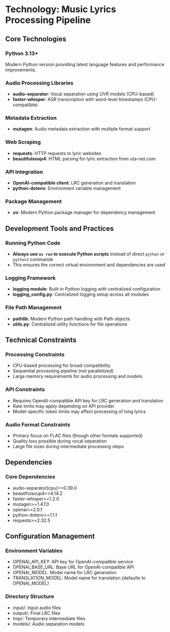 # Technology: Music Lyrics Processing Pipeline

## Core Technologies

### Python 3.13+
Modern Python version providing latest language features and performance improvements.

### Audio Processing Libraries
- **audio-separator**: Vocal separation using UVR models (CPU-based)
- **faster-whisper**: ASR transcription with word-level timestamps (CPU-compatible)

### Metadata Extraction
- **mutagen**: Audio metadata extraction with multiple format support

### Web Scraping
- **requests**: HTTP requests to lyric websites
- **beautifulsoup4**: HTML parsing for lyric extraction from uta-net.com

### API Integration
- **OpenAI-compatible client**: LRC generation and translation
- **python-dotenv**: Environment variable management

### Package Management
- **uv**: Modern Python package manager for dependency management

## Development Tools and Practices

### Running Python Code
- **Always use `uv run` to execute Python scripts** instead of direct `python` or `python3` commands
- This ensures the correct virtual environment and dependencies are used

### Logging Framework
- **logging module**: Built-in Python logging with centralized configuration
- **logging_config.py**: Centralized logging setup across all modules

### File Path Management
- **pathlib**: Modern Python path handling with Path objects
- **utils.py**: Centralized utility functions for file operations

## Technical Constraints

### Processing Constraints
- CPU-based processing for broad compatibility
- Sequential processing pipeline (not parallelized)
- Large memory requirements for audio processing and models

### API Constraints
- Requires OpenAI-compatible API key for LRC generation and translation
- Rate limits may apply depending on API provider
- Model-specific token limits may affect processing of long lyrics

### Audio Format Constraints
- Primary focus on FLAC files (though other formats supported)
- Quality loss possible during vocal separation
- Large file sizes during intermediate processing steps

## Dependencies

### Core Dependencies
- audio-separator[cpu]>=0.39.0
- beautifulsoup4>=4.14.2
- faster-whisper>=1.2.0
- mutagen>=1.47.0
- openai>=2.0.1
- python-dotenv>=1.1.1
- requests>=2.32.5

## Configuration Management

### Environment Variables
- OPENAI_API_KEY: API key for OpenAI-compatible service
- OPENAI_BASE_URL: Base URL for OpenAI-compatible API
- OPENAI_MODEL: Model name for LRC generation
- TRANSLATION_MODEL: Model name for translation (defaults to OPENAI_MODEL)

### Directory Structure
- input/: Input audio files
- output/: Final LRC files
- tmp/: Temporary intermediate files
- models/: Audio separation models
